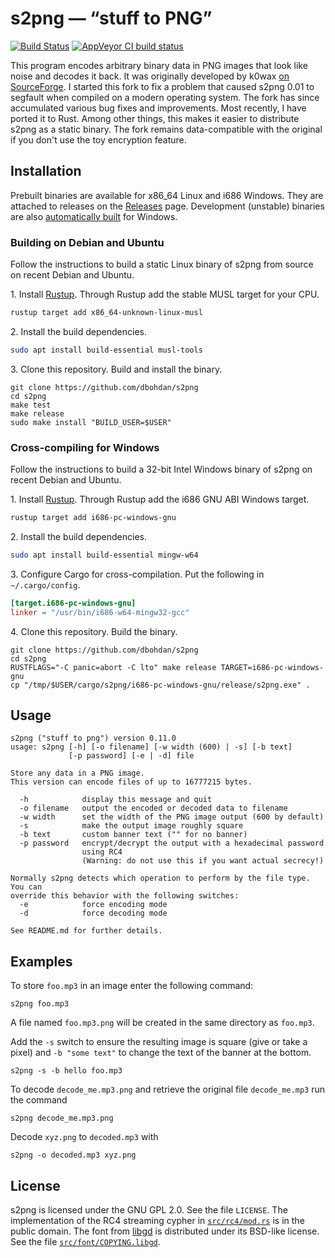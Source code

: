 # s2png — “stuff to PNG”

[![Build Status](https://travis-ci.org/dbohdan/s2png.svg)](https://travis-ci.org/dbohdan/s2png)
[![AppVeyor CI build status](https://ci.appveyor.com/api/projects/status/github/dbohdan/s2png?branch=master&svg=true)](https://ci.appveyor.com/project/dbohdan/s2png)

This program encodes arbitrary binary data in PNG images that look like noise
and decodes it back.  It was originally developed by k0wax
[on SourceForge](http://sourceforge.net/projects/s2png/).  I started this fork
to fix a problem that caused s2png 0.01 to segfault when compiled on a modern
operating system.  The fork has since accumulated various bug fixes and
improvements.  Most recently, I have ported it to Rust.  Among other things,
this makes it easier to distribute s2png as a static binary.  The fork remains
data-compatible with the original if you don't use the toy encryption feature.


## Installation

Prebuilt binaries are available for x86\_64 Linux and i686 Windows.  They are
attached to releases on the
[Releases](https://github.com/dbohdan/s2png/releases) page.  Development
(unstable) binaries are also
[automatically built](https://ci.appveyor.com/project/dbohdan/s2png/build/artifacts)
for Windows.

### Building on Debian and Ubuntu

Follow the instructions to build a static Linux binary of s2png from source
on recent Debian and Ubuntu.

1\. Install [Rustup](https://rustup.rs/).  Through Rustup add the stable MUSL
target for your CPU.

```sh
rustup target add x86_64-unknown-linux-musl
```

2\. Install the build dependencies.

```sh
sudo apt install build-essential musl-tools
```

3\. Clone this repository.  Build and install the binary.

    git clone https://github.com/dbohdan/s2png
    cd s2png
    make test
    make release
    sudo make install "BUILD_USER=$USER"

### Cross-compiling for Windows

Follow the instructions to build a 32-bit Intel Windows binary of s2png on
recent Debian and Ubuntu.

1\. Install [Rustup](https://rustup.rs/).  Through Rustup add the i686 GNU ABI
Windows target.

```sh
rustup target add i686-pc-windows-gnu
```

2\. Install the build dependencies.

```sh
sudo apt install build-essential mingw-w64
```

3\. Configure Cargo for cross-compilation.  Put the following in
`~/.cargo/config`.

```toml
[target.i686-pc-windows-gnu]
linker = "/usr/bin/i686-w64-mingw32-gcc"
```

4\. Clone this repository.  Build the binary.

    git clone https://github.com/dbohdan/s2png
    cd s2png
    RUSTFLAGS="-C panic=abort -C lto" make release TARGET=i686-pc-windows-gnu
    cp "/tmp/$USER/cargo/s2png/i686-pc-windows-gnu/release/s2png.exe" .


## Usage

```none
s2png ("stuff to png") version 0.11.0
usage: s2png [-h] [-o filename] [-w width (600) | -s] [-b text]
             [-p password] [-e | -d] file

Store any data in a PNG image.
This version can encode files of up to 16777215 bytes.

  -h            display this message and quit
  -o filename   output the encoded or decoded data to filename
  -w width      set the width of the PNG image output (600 by default)
  -s            make the output image roughly square
  -b text       custom banner text ("" for no banner)
  -p password   encrypt/decrypt the output with a hexadecimal password
                using RC4
                (Warning: do not use this if you want actual secrecy!)

Normally s2png detects which operation to perform by the file type. You can
override this behavior with the following switches:
  -e            force encoding mode
  -d            force decoding mode

See README.md for further details.
```


## Examples

To store `foo.mp3` in an image enter the following command:

    s2png foo.mp3

A file named `foo.mp3.png` will be created in the same directory as `foo.mp3`.

Add the `-s` switch to ensure the resulting image is square (give or take a
pixel) and `-b "some text"` to change the text of the banner at the bottom.

    s2png -s -b hello foo.mp3

To decode `decode_me.mp3.png` and retrieve the original file `decode_me.mp3` run
the command

    s2png decode_me.mp3.png

Decode `xyz.png` to `decoded.mp3` with

    s2png -o decoded.mp3 xyz.png


## License

s2png is licensed under the GNU GPL 2.0.  See the file `LICENSE`.  The
implementation of the RC4 streaming cypher in [`src/rc4/mod.rs`](src/rc4/mod.rs)
is in the public domain.  The font from [libgd](https://github.com/libgd/libgd)
is distributed under its BSD-like license.  See the file
[`src/font/COPYING.libgd`](src/font/COPYING.libgd).
